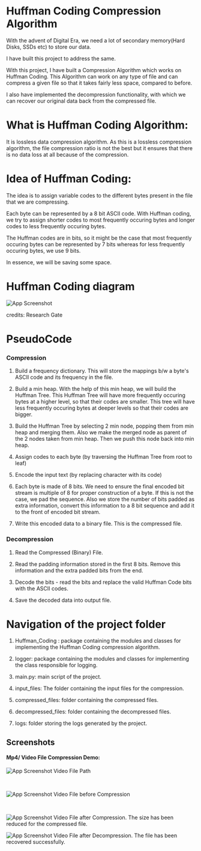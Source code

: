 
# Huffman Coding Compression Algorithm

With the advent of Digital Era, we need a lot of secondary memory(Hard Disks, SSDs etc) to store our
data. 

I have built this project to address the same.

With this project, I have built a Compression Algorithm which works on 
Huffman Coding. This Algorithm can work on any type of file and can compress 
a given file so that it takes fairly less space, compared to before.

I also have implemented the decompression functionality, with which we can recover 
our original data back from the compressed file.


# What is Huffman Coding Algorithm:

It is lossless data compression algorithm. As this is a lossless compression
algorithm, the file compression ratio is not the best but it ensures that there is
no data loss at all because of the compression.

# Idea of Huffman Coding:

The idea is to assign variable codes to the different bytes present in the file that we are compressing.

Each byte can be represented by a 8 bit ASCII code.
With Huffman coding, we try to assign shorter codes to most frequently occuring bytes and longer codes to less
frequently occuring bytes. 

The Huffman codes are in bits, so it might be the case that most frequently occuring bytes can be 
represented by 7 bits whereas for less frequently occuring bytes, we use 9 bits.

In essence, we will be saving some space.

# Huffman Coding diagram

![App Screenshot](screenshots/Huffman-encoding-procedure.png?raw=true)


credits: Research Gate



# PseudoCode

### Compression
1) Build a frequency dictionary. This will store the mappings b/w a byte's ASCII code and its frequency in the file.

2) Build a min heap. With the help of this min heap, we will build the Huffman Tree. This Huffman Tree will have more frequently occuring 
bytes at a higher level, so that their codes are smaller. This tree will have less frequently occuring bytes at deeper levels so that their codes are bigger.

3) Build the Huffman Tree by selecting 2 min node, popping them from min heap and merging them. Also we make the merged node as parent of the 2 nodes taken from min heap. Then we push this node back into min heap.

4) Assign codes to each byte (by traversing the Huffman Tree from root to leaf)

5) Encode the input text (by replacing character with its code)

6) Each byte is made of 8 bits. We need to ensure the final encoded bit stream is multiple of 8 for proper construction of a byte.
If this is not the case, we pad the sequence. Also we store the number of bits padded as extra information, convert this information to a 8 bit sequence and add it to the front of encoded bit stream. 

7) Write this encoded data to a binary file. This is the compressed file.


### Decompression

1) Read the Compressed (Binary) File.

2) Read the padding information stored in the first 8 bits. Remove this information and the extra padded bits from the end.

3) Decode the bits - read the bits and replace the valid Huffman Code bits with the ASCII codes.

4) Save the decoded data into output file.

# Navigation of the project folder

1) Huffman_Coding : package containing the modules and classes for implementing the Huffman Coding compression algorithm.

2) logger: package containing the modules and classes for implementing the class responsible for logging.

3) main.py: main script of the project.

4) input_files: The folder containing the input files for the compression.

5) compressed_files: folder containing the compressed files.

6) decompressed_files: folder containing the decompressed files.

7) logs: folder storing the logs generated by the project.







## Screenshots

#### Mp4/ Video File Compression Demo:


![App Screenshot](screenshots/video/video%20input%20file.JPG)
Video File Path


&nbsp;

![App Screenshot](screenshots/video/video%20file%20before%20compression.JPG)
Video File before Compression

&nbsp;

![App Screenshot](screenshots/video/video%20file%20after%20compression.JPG)
Video File after Compression. The size has been reduced for the compressed file.
&nbsp;

![App Screenshot](screenshots/video/video%20file%20after%20decompression.JPG)
Video File after Decompression. The file has been recovered successfully.


&nbsp;


